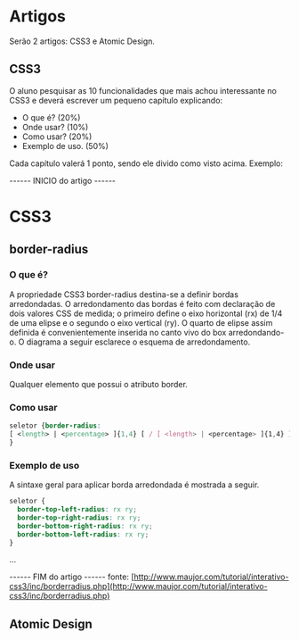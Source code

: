 # Artigos

Serão 2 artigos: CSS3 e Atomic Design.

## CSS3

O aluno pesquisar as 10 funcionalidades que mais achou interessante no CSS3 e deverá escrever um pequeno capítulo explicando:

- O que é? (20%)
- Onde usar? (10%)
- Como usar? (20%)
- Exemplo de uso. (50%)

Cada capítulo valerá 1 ponto, sendo ele divido como visto acima. Exemplo:


------ INICIO do artigo ------ 
# CSS3

## border-radius

### O que é?

A propriedade CSS3 border-radius destina-se a definir bordas arredondadas. O arredondamento das bordas é feito com declaração de dois valores CSS de medida; o primeiro define o eixo horizontal (rx) de 1/4 de uma elipse e o segundo o eixo vertical (ry). O quarto de elipse assim definida é convenientemente inserida no canto vivo do box arredondando-o. O diagrama a seguir esclarece o esquema de arredondamento.


### Onde usar

Qualquer elemento que possui o atributo border.

### Como usar

```css
seletor {border-radius:
[ <length> | <percentage> ]{1,4} [ / [ <length> | <percentage> ]{1,4} ]?);
}
```

### Exemplo de uso

A sintaxe geral para aplicar borda arredondada é mostrada a seguir.

```css
seletor {
  border-top-left-radius: rx ry;
  border-top-right-radius: rx ry;
  border-bottom-right-radius: rx ry;
  border-bottom-left-radius: rx ry;
}

```


...

------ FIM do artigo ------
fonte: [http://www.maujor.com/tutorial/interativo-css3/inc/borderradius.php](http://www.maujor.com/tutorial/interativo-css3/inc/borderradius.php)

## Atomic Design


